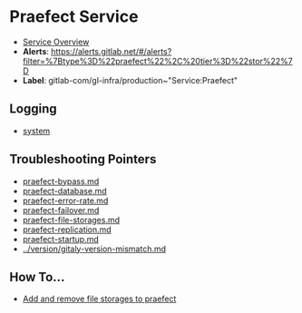 <!-- MARKER: do not edit this section directly. Edit services/service-catalog.yml then run scripts/generate-docs -->
#  Praefect Service
* [Service Overview](https://dashboards.gitlab.net/d/gitaly-main/praefect)
* **Alerts**: https://alerts.gitlab.net/#/alerts?filter=%7Btype%3D%22praefect%22%2C%20tier%3D%22stor%22%7D
* **Label**: gitlab-com/gl-infra/production~"Service:Praefect"

## Logging

* [system](https://log.gprd.gitlab.net/goto/769b1e96dc189470332cd7005dd6f878)

## Troubleshooting Pointers

* [praefect-bypass.md](praefect-bypass.md)
* [praefect-database.md](praefect-database.md)
* [praefect-error-rate.md](praefect-error-rate.md)
* [praefect-failover.md](praefect-failover.md)
* [praefect-file-storages.md](praefect-file-storages.md)
* [praefect-replication.md](praefect-replication.md)
* [praefect-startup.md](praefect-startup.md)
* [../version/gitaly-version-mismatch.md](../version/gitaly-version-mismatch.md)
<!-- END_MARKER -->

## How To...

* [Add and remove file storages to praefect](praefect-file-storages.md)
